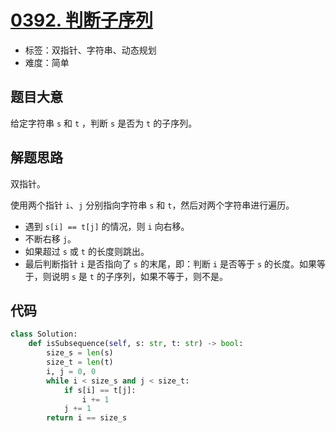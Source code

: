 # [0392. 判断子序列](https://leetcode-cn.com/problems/is-subsequence/)

- 标签：双指针、字符串、动态规划
- 难度：简单

## 题目大意

给定字符串 `s` 和 `t` ，判断 `s` 是否为 `t` 的子序列。

## 解题思路

双指针。

使用两个指针 `i`、`j` 分别指向字符串 `s` 和 `t`，然后对两个字符串进行遍历。

- 遇到 `s[i] == t[j]` 的情况，则 `i` 向右移。
- 不断右移 `j`。
- 如果超过 `s` 或 `t` 的长度则跳出。
- 最后判断指针 `i` 是否指向了 `s` 的末尾，即：判断 `i` 是否等于 `s` 的长度。如果等于，则说明 `s` 是 `t` 的子序列，如果不等于，则不是。

## 代码

```Python
class Solution:
    def isSubsequence(self, s: str, t: str) -> bool:
        size_s = len(s)
        size_t = len(t)
        i, j = 0, 0
        while i < size_s and j < size_t:
            if s[i] == t[j]:
                i += 1
            j += 1
        return i == size_s
```

